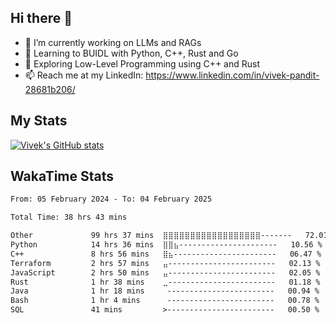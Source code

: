 ## Hi there 👋

- 🔭 I’m currently working on LLMs and RAGs
- 🌱 Learning to BUIDL with Python, C++, Rust and Go 
- 🤔 Exploring Low-Level Programming using C++ and Rust 
- 📫 Reach me at my LinkedIn: https://www.linkedin.com/in/vivek-pandit-28681b206/

## My Stats
[![Vivek's GitHub stats](https://github-readme-stats.vercel.app/api?username=ipanditi&show_icons=true&theme=dark)](https://ipanditi.github.io/)

## WakaTime Stats
<!--START_SECTION:waka-->

```txt
From: 05 February 2024 - To: 04 February 2025

Total Time: 38 hrs 43 mins

Other             99 hrs 37 mins  ⣿⣿⣿⣿⣿⣿⣿⣿⣿⣿⣿⣿⣿⣿⣿⣿⣿⣿-------   72.01 %
Python            14 hrs 36 mins  ⣿⣿⣦----------------------   10.56 %
C++               8 hrs 56 mins   ⣿⣦-----------------------   06.47 %
Terraform         2 hrs 57 mins   ⣤------------------------   02.13 %
JavaScript        2 hrs 50 mins   ⣤------------------------   02.05 %
Rust              1 hr 38 mins    ⣀------------------------   01.18 %
Java              1 hr 18 mins     ------------------------   00.94 %
Bash              1 hr 4 mins      ------------------------   00.78 %
SQL               41 mins         >------------------------   00.50 %
```

<!--END_SECTION:waka-->


